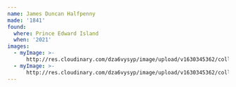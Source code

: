 ```yaml
---
name: James Duncan Halfpenny
made: '1841'
found:
  where: Prince Edward Island
  when: '2021'
images:
  - myImage: >-
      http://res.cloudinary.com/dza6vysyp/image/upload/v1630345362/collection/coins/james-duncan-half-penny/6545BE98-16BA-46AE-AF2C-951D8CDD6D9B_1_105_c_adobespark_e5u6mu.png
  - myImage: >-
      http://res.cloudinary.com/dza6vysyp/image/upload/v1630345362/collection/coins/james-duncan-half-penny/664E8C2A-F9A8-4168-9B87-934B115B11B0_1_105_c_adobespark_f8e1o2.png
---
```


